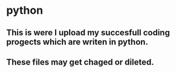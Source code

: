 # python
## This is were I upload my succesfull coding progects which are writen in python.
## These files may get chaged or dileted.
